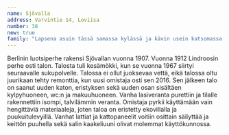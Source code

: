 ```yaml
---
name: Sjövalla
address: Varvintie 14, Loviisa
number: 38
new: true
family: "Lapsena asuin tässä samassa kylässä ja kävin usein katsomassa tätä taloa, missä uneksin jonakin päivänä asuvani. Onnellisten yhteensattumien kautta sain mahdollisuuden ostaa kyseisen talon vuonna 2016. Kunnostimme ensin talon vanhaa osaa, mihin muutimme sisään juhannukseksi 2017. Aluksi käytimme ulkovessaa ja kävimme sukulaisten luona suihkussa.  Syksyllä 2017 saimme sisävessan ja joulukuussa kylpyhuone oli valmis. Samoihin aikoihin saatiin myös lämpöjärjestelmä kytkettyä, joten iloitsimme koko syksyn siitä, että talossa oli toimiva puulämmitys. Uudenvuoden jälkeen makuuhuonekin valmistui ja sali vapautui taas salikäyttöön. Viihdymme erinomaisesti tämän talon lämpimässä ja rauhallisessa tunnelmassa."
---
```

Berlinin luotsiperhe rakensi Sjövallan vuonna 1907. Vuonna 1912 Lindroosin perhe osti talon. Talosta tuli kesämökki, kun se vuonna 1967 siirtyi seuraavalle sukupolvelle. Talossa ei ollut juoksevaa vettä, eikä talossa oltu juurikaan tehty remonttia, kun uusi omistaja osti sen 2016. Sen jälkeen talo on saanut uuden katon, eristyksen sekä uuden osan sisältäen kylpyhuoneen, wc:n ja makuuhuoneen.  Vanha lasiveranta purettiin ja tilalle rakennettiin isompi, talvilämmin veranta.  Omistaja  pyrkii käyttämään vain hengittäviä materiaaleja, joten taloa on eristetty ekovillalla ja puukuitulevyillä.  Vanhat lattiat ja kattopaneelit voitiin osittain säilyttää ja keittön puuhella sekä salin kaakeliuuni olivat molemmat käyttökunnossa.
